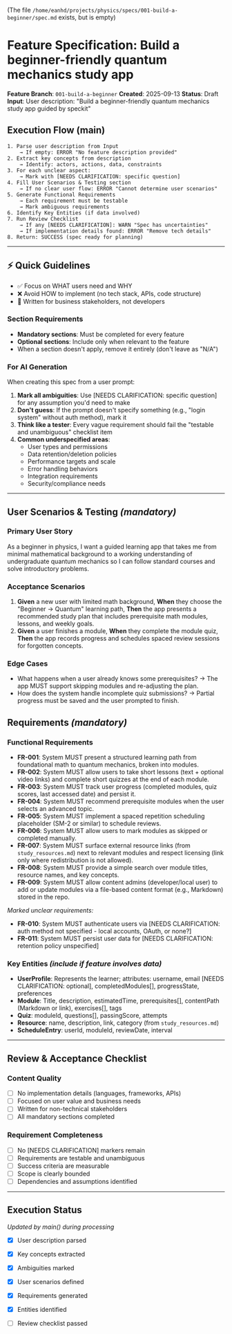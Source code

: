 (The file `/home/eanhd/projects/physics/specs/001-build-a-beginner/spec.md` exists, but is empty)
# Feature Specification: Build a beginner-friendly quantum mechanics study app

**Feature Branch**: `001-build-a-beginner`
**Created**: 2025-09-13
**Status**: Draft
**Input**: User description: "Build a beginner-friendly quantum mechanics study app guided by speckit"

## Execution Flow (main)
```
1. Parse user description from Input
	→ If empty: ERROR "No feature description provided"
2. Extract key concepts from description
	→ Identify: actors, actions, data, constraints
3. For each unclear aspect:
	→ Mark with [NEEDS CLARIFICATION: specific question]
4. Fill User Scenarios & Testing section
	→ If no clear user flow: ERROR "Cannot determine user scenarios"
5. Generate Functional Requirements
	→ Each requirement must be testable
	→ Mark ambiguous requirements
6. Identify Key Entities (if data involved)
7. Run Review Checklist
	→ If any [NEEDS CLARIFICATION]: WARN "Spec has uncertainties"
	→ If implementation details found: ERROR "Remove tech details"
8. Return: SUCCESS (spec ready for planning)
```

---

## ⚡ Quick Guidelines
- ✅ Focus on WHAT users need and WHY
- ❌ Avoid HOW to implement (no tech stack, APIs, code structure)
- 👥 Written for business stakeholders, not developers

### Section Requirements
- **Mandatory sections**: Must be completed for every feature
- **Optional sections**: Include only when relevant to the feature
- When a section doesn't apply, remove it entirely (don't leave as "N/A")

### For AI Generation
When creating this spec from a user prompt:
1. **Mark all ambiguities**: Use [NEEDS CLARIFICATION: specific question] for any assumption you'd need to make
2. **Don't guess**: If the prompt doesn't specify something (e.g., "login system" without auth method), mark it
3. **Think like a tester**: Every vague requirement should fail the "testable and unambiguous" checklist item
4. **Common underspecified areas**:
	- User types and permissions
	- Data retention/deletion policies  
	- Performance targets and scale
	- Error handling behaviors
	- Integration requirements
	- Security/compliance needs

---

## User Scenarios & Testing *(mandatory)*

### Primary User Story
As a beginner in physics, I want a guided learning app that takes me from minimal mathematical background to a working understanding of undergraduate quantum mechanics so I can follow standard courses and solve introductory problems.

### Acceptance Scenarios
1. **Given** a new user with limited math background, **When** they choose the "Beginner → Quantum" learning path, **Then** the app presents a recommended study plan that includes prerequisite math modules, lessons, and weekly goals.
2. **Given** a user finishes a module, **When** they complete the module quiz, **Then** the app records progress and schedules spaced review sessions for forgotten concepts.

### Edge Cases
- What happens when a user already knows some prerequisites? → The app MUST support skipping modules and re-adjusting the plan.
- How does the system handle incomplete quiz submissions? → Partial progress must be saved and the user prompted to finish.

## Requirements *(mandatory)*

### Functional Requirements
- **FR-001**: System MUST present a structured learning path from foundational math to quantum mechanics, broken into modules.
- **FR-002**: System MUST allow users to take short lessons (text + optional video links) and complete short quizzes at the end of each module.
- **FR-003**: System MUST track user progress (completed modules, quiz scores, last accessed date) and persist it.
- **FR-004**: System MUST recommend prerequisite modules when the user selects an advanced topic.
- **FR-005**: System MUST implement a spaced repetition scheduling placeholder (SM-2 or similar) to schedule reviews.
- **FR-006**: System MUST allow users to mark modules as skipped or completed manually.
- **FR-007**: System MUST surface external resource links (from `study_resources.md`) next to relevant modules and respect licensing (link only where redistribution is not allowed).
- **FR-008**: System MUST provide a simple search over module titles, resource names, and key concepts.
- **FR-009**: System MUST allow content admins (developer/local user) to add or update modules via a file-based content format (e.g., Markdown) stored in the repo.

*Marked unclear requirements:*
- **FR-010**: System MUST authenticate users via [NEEDS CLARIFICATION: auth method not specified - local accounts, OAuth, or none?]
- **FR-011**: System MUST persist user data for [NEEDS CLARIFICATION: retention policy unspecified]

### Key Entities *(include if feature involves data)*
- **UserProfile**: Represents the learner; attributes: username, email [NEEDS CLARIFICATION: optional], completedModules[], progressState, preferences
- **Module**: Title, description, estimatedTime, prerequisites[], contentPath (Markdown or link), exercises[], tags
- **Quiz**: moduleId, questions[], passingScore, attempts
- **Resource**: name, description, link, category (from `study_resources.md`)
- **ScheduleEntry**: userId, moduleId, reviewDate, interval

---

## Review & Acceptance Checklist

### Content Quality
- [ ] No implementation details (languages, frameworks, APIs)
- [ ] Focused on user value and business needs
- [ ] Written for non-technical stakeholders
- [ ] All mandatory sections completed

### Requirement Completeness
- [ ] No [NEEDS CLARIFICATION] markers remain
- [ ] Requirements are testable and unambiguous  
- [ ] Success criteria are measurable
- [ ] Scope is clearly bounded
- [ ] Dependencies and assumptions identified

---

## Execution Status
*Updated by main() during processing*

- [x] User description parsed
- [x] Key concepts extracted
- [x] Ambiguities marked
- [x] User scenarios defined
- [x] Requirements generated
- [x] Entities identified
- [ ] Review checklist passed

